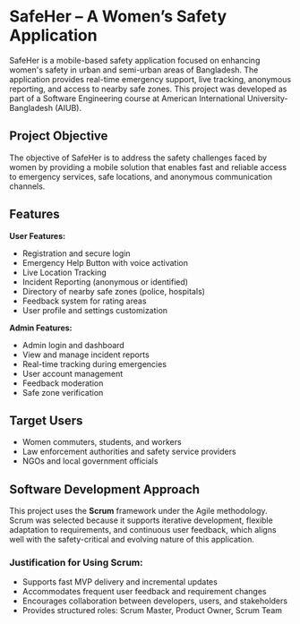 
# SafeHer – A Women’s Safety Application

SafeHer is a mobile-based safety application focused on enhancing women's safety in urban and semi-urban areas of Bangladesh. The application provides real-time emergency support, live tracking, anonymous reporting, and access to nearby safe zones.
This project was developed as part of a Software Engineering course at American International University-Bangladesh (AIUB).

## Project Objective

The objective of SafeHer is to address the safety challenges faced by women by providing a mobile solution that enables fast and reliable access to emergency services, safe locations, and anonymous communication channels.

## Features

**User Features:**

* Registration and secure login
* Emergency Help Button with voice activation
* Live Location Tracking
* Incident Reporting (anonymous or identified)
* Directory of nearby safe zones (police, hospitals)
* Feedback system for rating areas
* User profile and settings customization

**Admin Features:**

* Admin login and dashboard
* View and manage incident reports
* Real-time tracking during emergencies
* User account management
* Feedback moderation
* Safe zone verification

## Target Users

* Women commuters, students, and workers
* Law enforcement authorities and safety service providers
* NGOs and local government officials

## Software Development Approach

This project uses the **Scrum** framework under the Agile methodology. Scrum was selected because it supports iterative development, flexible adaptation to requirements, and continuous user feedback, which aligns well with the safety-critical and evolving nature of this application.

### Justification for Using Scrum:

* Supports fast MVP delivery and incremental updates
* Accommodates frequent user feedback and requirement changes
* Encourages collaboration between developers, users, and stakeholders
* Provides structured roles: Scrum Master, Product Owner, Scrum Team
  

